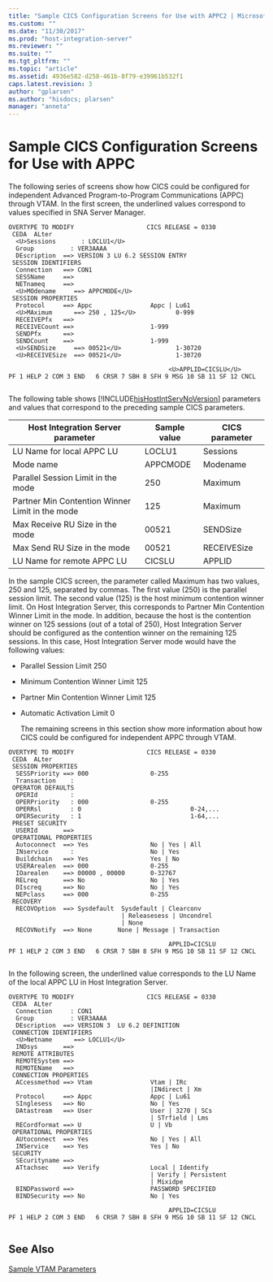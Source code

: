 ```yaml
---
title: "Sample CICS Configuration Screens for Use with APPC2 | Microsoft Docs"
ms.custom: ""
ms.date: "11/30/2017"
ms.prod: "host-integration-server"
ms.reviewer: ""
ms.suite: ""
ms.tgt_pltfrm: ""
ms.topic: "article"
ms.assetid: 4936e582-d258-461b-8f79-e39961b532f1
caps.latest.revision: 3
author: "gplarsen"
ms.author: "hisdocs; plarsen"
manager: "anneta"
---
```

# Sample CICS Configuration Screens for Use with APPC
The following series of screens show how CICS could be configured for independent Advanced Program-to-Program Communications (APPC) through VTAM. In the first screen, the underlined values correspond to values specified in SNA Server Manager.  
  
```  
OVERTYPE TO MODIFY                    CICS RELEASE = 0330  
 CEDA  ALter  
  <U>Sessions       : LOCLU1</U>  
  Group          : VER3AAAA  
  DEscription  ==> VERSION 3 LU 6.2 SESSION ENTRY  
 SESSION IDENTIFIERS  
  Connection   ==> CON1  
  SESSName     ==>  
  NETnameq     ==>  
  <U>MOdename     ==> APPCMODE</U>  
 SESSION PROPERTIES  
  Protocol     ==> Appc                Appc | Lu61  
  <U>MAximum      ==> 250 , 125</U>           0-999  
  RECEIVEPfx   ==>  
  RECEIVECount ==>                     1-999  
  SENDPfx      ==>  
  SENDCount    ==>                     1-999  
  <U>SENDSize     ==> 00521</U>               1-30720  
  <U>RECEIVESize  ==> 00521</U>               1-30720  
  
                                            <U>APPLID=CICSLU</U>  
PF 1 HELP 2 COM 3 END   6 CRSR 7 SBH 8 SFH 9 MSG 10 SB 11 SF 12 CNCL  
  
```  
  
 The following table shows [!INCLUDE[hisHostIntServNoVersion](../includes/hishostintservnoversion-md.md)] parameters and values that correspond to the preceding sample CICS parameters.  
  
|Host Integration Server parameter|Sample value|CICS parameter|  
|---------------------------------------|------------------|--------------------|  
|LU Name for local APPC LU|LOCLU1|Sessions|  
|Mode name|APPCMODE|Modename|  
|Parallel Session Limit in the mode|250|Maximum|  
|Partner Min Contention Winner Limit in the mode|125|Maximum|  
|Max Receive RU Size in the mode|00521|SENDSize|  
|Max Send RU Size in the mode|00521|RECEIVESize|  
|LU Name for remote APPC LU|CICSLU|APPLID|  
  
 In the sample CICS screen, the parameter called Maximum has two values, 250 and 125, separated by commas. The first value (250) is the parallel session limit. The second value (125) is the host minimum contention winner limit. On Host Integration Server, this corresponds to Partner Min Contention Winner Limit in the mode. In addition, because the host is the contention winner on 125 sessions (out of a total of 250), Host Integration Server should be configured as the contention winner on the remaining 125 sessions. In this case, Host Integration Server mode would have the following values:  
  
- Parallel Session Limit 250  
  
- Minimum Contention Winner Limit 125  
  
- Partner Min Contention Winner Limit 125  
  
- Automatic Activation Limit 0  
  
  The remaining screens in this section show more information about how CICS could be configured for independent APPC through VTAM.  
  
```  
OVERTYPE TO MODIFY                    CICS RELEASE = 0330  
 CEDA  ALter  
 SESSION PROPERTIES  
  SESSPriority ==> 000                 0-255  
  Transaction    :  
 OPERATOR DEFAULTS  
  OPERId         :  
  OPERPriority   : 000                 0-255  
  OPERRsl        : 0                              0-24,...  
  OPERSecurity   : 1                              1-64,...  
 PRESET SECURITY  
  USERId       ==>  
 OPERATIONAL PROPERTIES  
  Autoconnect  ==> Yes                 No | Yes | All  
  INservice      :                     No | Yes  
  Buildchain   ==> Yes                 Yes | No  
  USERArealen  ==> 000                 0-255  
  IOarealen    ==> 00000 , 00000       0-32767  
  RELreq       ==> No                  No | Yes  
  DIscreq      ==> No                  No | Yes  
  NEPclass     ==> 000                 0-255  
 RECOVERY  
  RECOVOption  ==> Sysdefault  Sysdefault | Clearconv   
                               | Releasesess | Uncondrel  
                               | None  
  RECOVNotify  ==> None       None | Message | Transaction  
  
                                            APPLID=CICSLU  
PF 1 HELP 2 COM 3 END   6 CRSR 7 SBH 8 SFH 9 MSG 10 SB 11 SF 12 CNCL  
  
```  
  
 In the following screen, the underlined value corresponds to the LU Name of the local APPC LU in Host Integration Server.  
  
```  
OVERTYPE TO MODIFY                    CICS RELEASE = 0330  
 CEDA  ALter  
  Connection     : CON1  
  Group          : VER3AAAA  
  DEscription  ==> VERSION 3  LU 6.2 DEFINITION  
 CONNECTION IDENTIFIERS  
  <U>Netname      ==> LOCLU1</U>  
  INDsys       ==>  
 REMOTE ATTRIBUTES  
  REMOTESystem ==>  
  REMOTEName   ==>  
 CONNECTION PROPERTIES  
  ACcessmethod ==> Vtam                Vtam | IRc   
                                       |INdirect | Xm  
  Protocol     ==> Appc                Appc | Lu61  
  SInglesess   ==> No                  No | Yes  
  DAtastream   ==> User                User | 3270 | SCs   
                                       | STrfield | Lms  
  RECordformat ==> U                   U | Vb  
 OPERATIONAL PROPERTIES  
  AUtoconnect  ==> Yes                 No | Yes | All  
  INService    ==> Yes                 Yes | No  
 SECURITY  
  SEcurityname ==>  
  ATtachsec    ==> Verify              Local | Identify   
                                       | Verify | Persistent  
                                       | Mixidpe  
  BINDPassword ==>                     PASSWORD SPECIFIED  
  BINDSecurity ==> No                  No | Yes  
  
                                            APPLID=CICSLU  
PF 1 HELP 2 COM 3 END   6 CRSR 7 SBH 8 SFH 9 MSG 10 SB 11 SF 12 CNCL  
  
```  
  
## See Also  
 [Sample VTAM Parameters](../core/sample-vtam-parameters1.md)